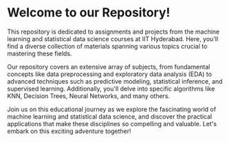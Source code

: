 <!DOCTYPE html>
<html lang="en">
<head>
  <meta charset="UTF-8">
  <meta name="viewport" content="width=device-width, initial-scale=1.0">
  <title>Machine Learning and Statistical Data Science Repository</title>
</head>
<body>
  <h1>Welcome to our Repository!</h1>
  <p>This repository is dedicated to assignments and projects from the machine learning and statistical data science courses at IIT Hyderabad. Here, you'll find a diverse collection of materials spanning various topics crucial to mastering these fields.</p>
  <p>Our repository covers an extensive array of subjects, from fundamental concepts like data preprocessing and exploratory data analysis (EDA) to advanced techniques such as predictive modeling, statistical inference, and supervised learning. Additionally, you'll delve into specific algorithms like KNN, Decision Trees, Neural Networks, and many others.</p>
  <p>Join us on this educational journey as we explore the fascinating world of machine learning and statistical data science, and discover the practical applications that make these disciplines so compelling and valuable. Let's embark on this exciting adventure together!</p>
</body>
</html>

